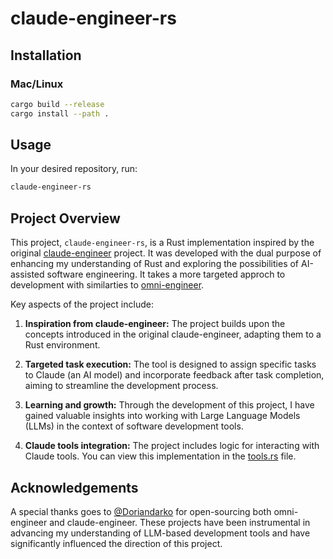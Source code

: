 # claude-engineer-rs

## Installation

### Mac/Linux
```bash
cargo build --release
cargo install --path .
```

## Usage
In your desired repository, run:
```bash
claude-engineer-rs
```

## Project Overview

This project, `claude-engineer-rs`, is a Rust implementation inspired by the original [claude-engineer](https://github.com/Doriandarko/claude-engineer) project. It was developed with the dual purpose of enhancing my understanding of Rust and exploring the possibilities of AI-assisted software engineering. It takes a more targeted approch to development with similarties to [omni-engineer](https://github.com/Doriandarko/omni-engineer).

Key aspects of the project include:

1. **Inspiration from claude-engineer:** The project builds upon the concepts introduced in the original claude-engineer, adapting them to a Rust environment.

2. **Targeted task execution:** The tool is designed to assign specific tasks to Claude (an AI model) and incorporate feedback after task completion, aiming to streamline the development process.

3. **Learning and growth:** Through the development of this project, I have gained valuable insights into working with Large Language Models (LLMs) in the context of software development tools.

4. **Claude tools integration:** The project includes logic for interacting with Claude tools. You can view this implementation in the [tools.rs](https://github.com/tim-schultz/claude-engineer-rs/blob/main/src/tools.rs) file.

## Acknowledgements

A special thanks goes to [@Doriandarko](https://github.com/Doriandarko) for open-sourcing both omni-engineer and claude-engineer. These projects have been instrumental in advancing my understanding of LLM-based development tools and have significantly influenced the direction of this project.
